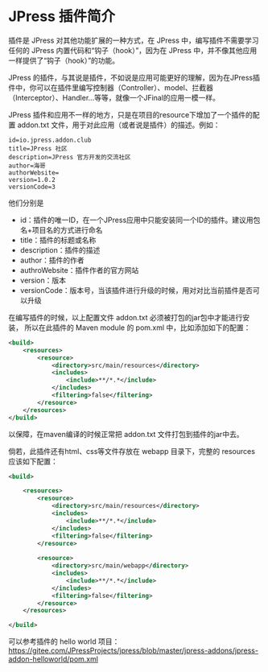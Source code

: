 # JPress 插件简介

插件是 JPress 对其他功能扩展的一种方式，在 JPress 中，编写插件不需要学习任何的 JPress 内置代码和“钩子（hook）”，因为在 JPress 中，并不像其他应用一样提供了“钩子（hook）”的功能。

JPress 的插件，与其说是插件，不如说是应用可能更好的理解，因为在JPress插件中，你可以在插件里编写控制器（Controller）、model、拦截器（Interceptor）、Handler...等等，就像一个JFinal的应用一模一样。

JPress 插件和应用不一样的地方，只是在项目的resource下增加了一个插件的配置 addon.txt 文件，用于对此应用（或者说是插件）的描述。例如：

```properties
id=io.jpress.addon.club
title=JPress 社区
description=JPress 官方开发的交流社区
author=海哥
authorWebsite=
version=1.0.2
versionCode=3
```

他们分别是
- id：插件的唯一ID，在一个JPress应用中只能安装同一个ID的插件。建议用包名+项目名的方式进行命名
- title：插件的标题或名称
- description：插件的描述
- author：插件的作者
- authroWebsite：插件作者的官方网站
- version：版本
- versionCode：版本号，当该插件进行升级的时候，用对对比当前插件是否可以升级


在编写插件的时候，以上配置文件 addon.txt 必须被打包的jar包中才能进行安装， 所以在此插件的 Maven module 的 pom.xml 中，比如添加如下的配置：

```xml
<build>
    <resources>
        <resource>
            <directory>src/main/resources</directory>
            <includes>
                <include>**/*.*</include>
            </includes>
            <filtering>false</filtering>
        </resource>
    </resources>    
</build>
```
以保障，在maven编译的时候正常把 addon.txt 文件打包到插件的jar中去。

倘若，此插件还有html、css等文件存放在 webapp 目录下，完整的 resources 应该如下配置：

```xml
<build>

    <resources>
        <resource>
            <directory>src/main/resources</directory>
            <includes>
                <include>**/*.*</include>
            </includes>
            <filtering>false</filtering>
        </resource>
        
        <resource>
            <directory>src/main/webapp</directory>
            <includes>
                <include>**/*.*</include>
            </includes>
            <filtering>false</filtering>
        </resource>
    </resources>

</build>
```

可以参考插件的 hello world 项目：<a href="https://gitee.com/JPressProjects/jpress/blob/master/jpress-addons/jpress-addon-helloworld/pom.xml" target="_blank">https://gitee.com/JPressProjects/jpress/blob/master/jpress-addons/jpress-addon-helloworld/pom.xml</a>



